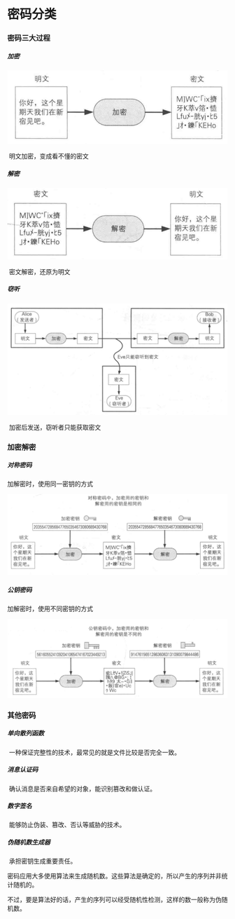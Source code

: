 # 密码分类

### 密码三大过程

##### 加密

![](image/加密.png)

​									明文加密，变成看不懂的密文

##### 解密

![](image/解密.png)

​										密文解密，还原为明文

##### 窃听

![](image/窃听.png)

​								    加密后发送，窃听者只能获取密文

### 加密解密

##### 对称密码

加解密时，使用同一密钥的方式

![](image/对称密码.png)

##### 公钥密码

加解密时，使用不同密钥的方式

![](image/公钥密码.png)

### 其他密码

##### 单向散列函数

​	一种保证完整性的技术，最常见的就是文件比较是否完全一致。

##### 消息认证码

​	确认消息是否来自希望的对象，能识别篡改和做认证。

##### 数字签名

​	能够防止伪装、篡改、否认等威胁的技术。

##### 伪随机数生成器

​        承担密钥生成重要责任。

​	密码应用大多使用算法来生成随机数。这些算法是确定的，所以产生的序列并非统计随机的。

不过，要是算法好的话，产生的序列可以经受随机性检测，这样的数一般称为伪随机数。